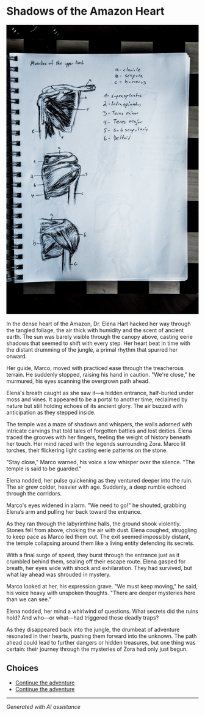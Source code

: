 # Shadows of the Amazon Heart

![Shadows of the Amazon Heart](../input_images/463437008_8751402828287409_6880135836708144342_n.jpg)

In the dense heart of the Amazon, Dr. Elena Hart hacked her way through the tangled foliage, the air thick with humidity and the scent of ancient earth. The sun was barely visible through the canopy above, casting eerie shadows that seemed to shift with every step. Her heart beat in time with the distant drumming of the jungle, a primal rhythm that spurred her onward.

Her guide, Marco, moved with practiced ease through the treacherous terrain. He suddenly stopped, raising his hand in caution. "We're close," he murmured, his eyes scanning the overgrown path ahead.

Elena's breath caught as she saw it—a hidden entrance, half-buried under moss and vines. It appeared to be a portal to another time, reclaimed by nature but still holding echoes of its ancient glory. The air buzzed with anticipation as they stepped inside.

The temple was a maze of shadows and whispers, the walls adorned with intricate carvings that told tales of forgotten battles and lost deities. Elena traced the grooves with her fingers, feeling the weight of history beneath her touch. Her mind raced with the legends surrounding Zora. Marco lit torches, their flickering light casting eerie patterns on the stone.

"Stay close," Marco warned, his voice a low whisper over the silence. "The temple is said to be guarded."

Elena nodded, her pulse quickening as they ventured deeper into the ruin. The air grew colder, heavier with age. Suddenly, a deep rumble echoed through the corridors.

Marco's eyes widened in alarm. "We need to go!" he shouted, grabbing Elena’s arm and pulling her back toward the entrance.

As they ran through the labyrinthine halls, the ground shook violently. Stones fell from above, choking the air with dust. Elena coughed, struggling to keep pace as Marco led them out. The exit seemed impossibly distant, the temple collapsing around them like a living entity defending its secrets.

With a final surge of speed, they burst through the entrance just as it crumbled behind them, sealing off their escape route. Elena gasped for breath, her eyes wide with shock and exhilaration. They had survived, but what lay ahead was shrouded in mystery.

Marco looked at her, his expression grave. "We must keep moving," he said, his voice heavy with unspoken thoughts. "There are deeper mysteries here than we can see."

Elena nodded, her mind a whirlwind of questions. What secrets did the ruins hold? And who—or what—had triggered those deadly traps?

As they disappeared back into the jungle, the drumbeat of adventure resonated in their hearts, pushing them forward into the unknown. The path ahead could lead to further dangers or hidden treasures, but one thing was certain: their journey through the mysteries of Zora had only just begun.


## Choices

* [Continue the adventure](./B0BHLH14NQ.01._SCLZZZZZZZ_SX500_.md)
* [Continue the adventure](./20221014_111722.md)


---
*Generated with AI assistance*
